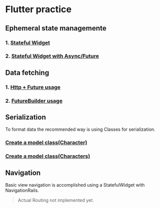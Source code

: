 # Flutter practice

## Ephemeral state managemente

### 1. [Stateful Widget](./lib/views/todo.dart)

### 2. [Stateful Widget with Async/Future](./lib/views/rickandmorty.dart)

## Data fetching

### 1. [Http + Future usage](./lib/data/api/rick_morty_api.dart)

### 2. [FutureBuilder usage](./lib/views/rickandmorty.dart)

## Serialization

To format data the recommended way is using Classes for serialization.

### [Create a model class(Character)](./lib/data/api/rick_morty_api.dart)

### [Create a model class(Characters)](./lib/data/api/rick_morty_api.dart)

## Navigation

Basic view navigation is accomplished using a StatefulWidget with NavigationRails.

> Actual Routing not implemented yet.
